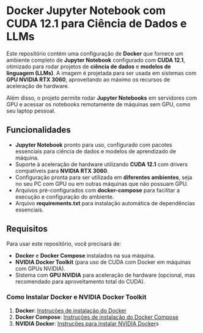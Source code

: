# Docker Jupyter Notebook com CUDA 12.1 para Ciência de Dados e LLMs

Este repositório contém uma configuração de **Docker** que fornece um ambiente completo de **Jupyter Notebook** configurado com **CUDA 12.1**, otimizado para rodar projetos de **ciência de dados** e **modelos de linguagem (LLMs)**. A imagem é projetada para ser usada em sistemas com **GPU NVIDIA RTX 3060**, aproveitando ao máximo os recursos de aceleração de hardware.

Além disso, o projeto permite rodar **Jupyter Notebooks** em servidores com GPU e acessar os notebooks remotamente de máquinas sem GPU, como seu laptop pessoal.

## Funcionalidades

- **Jupyter Notebook** pronto para uso, configurado com pacotes essenciais para ciência de dados e modelos de aprendizado de máquina.
- Suporte à aceleração de hardware utilizando **CUDA 12.1** com drivers compatíveis para **NVIDIA RTX 3060**.
- Configuração pronta para ser utilizada em **diferentes ambientes**, seja no seu PC com GPU ou em outras máquinas que não possuam GPU.
- Arquivos pré-configurados com **docker-compose** para facilitar a execução e configuração do ambiente.
- Arquivo **requirements.txt** para instalação automática de dependências essenciais.

## Requisitos

Para usar este repositório, você precisará de:

- **Docker** e **Docker Compose** instalados na sua máquina.
- **NVIDIA Docker Toolkit** (para uso de CUDA com Docker em máquinas com GPUs NVIDIA).
- Sistema com **GPU NVIDIA** para aceleração de hardware (opcional, mas recomendado para aproveitamento total do CUDA).

### Como Instalar Docker e NVIDIA Docker Toolkit

1. **Docker**: [Instruções de instalação do Docker](https://docs.docker.com/get-docker/)
2. **Docker Compose**: [Instruções de instalação do Docker Compose](https://docs.docker.com/compose/install/)
3. **NVIDIA Docker**: [Instruções para instalar NVIDIA Docker](https://docs.nvidia.com/datacenter/cloud-native/container-toolkit/install-guide.html)s


